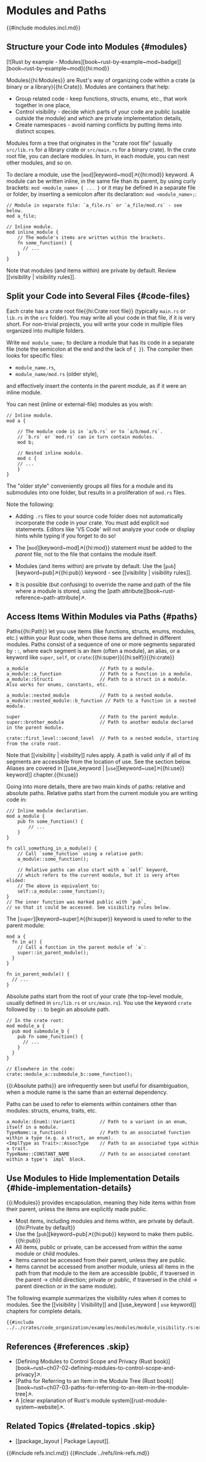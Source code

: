 # Modules and Paths

{{#include modules.incl.md}}

## Structure your Code into Modules {#modules}

[![Rust by example - Modules][book~rust-by-example~mod~badge]][book~rust-by-example~mod]{{hi:mod}}

Modules{{hi:Modules}} are Rust's way of organizing code within a crate (a binary or a library){{hi:Crate}}. Modules are containers that help:

- Group related code - keep functions, structs, enums, etc., that work together in one place,
- Control visibility - decide which parts of your code are public (usable outside the module) and which are private implementation details,
- Create namespaces - avoid naming conflicts by putting items into distinct scopes.

Modules form a tree that originates in the "crate root file" (usually `src/lib.rs` for a library crate or `src/main.rs` for a binary crate). In the crate root file, you can declare modules. In turn, in each module, you can nest other modules, and so on.

To declare a module, use the [`mod`][keyword~mod]↗{{hi:mod}} keyword. A module can be written inline, in the same file than its parent, by using curly brackets: `mod <module_name> { ... }` or it may be defined in a separate file or folder, by inserting a semicolon after its declaration: `mod <module_name>;`:

```rust,noplayground
// Module in separate file: `a_file.rs` or `a_file/mod.rs` - see below.
mod a_file;

// Inline module.
mod inline_module {
    // The module's items are written within the brackets.
    fn some_function() {
      // ...
    }
}
```

Note that modules (and items within) are private by default. Review [[visibility | visibility rules]].

## Split your Code into Several Files {#code-files}

Each crate has a crate root file{{hi:Crate root file}} (typically `main.rs` or `lib.rs` in the `src` folder). You may write all your code in that file, if it is very short. For non-trivial projects, you will write your code in multiple files organized into multiple folders.

Write `mod module_name;` to declare a module that has its code in a separate file (note the semicolon at the end and the lack of `{ }`). The compiler then looks for specific files:

- `module_name.rs`,
- `module_name/mod.rs` (older style),

and effectively insert the contents in the parent module, as if it were an inline module.

You can nest (inline or external-file) modules as you wish:

```rust,noplayground
// Inline module.
mod a {

    // The module code is in `a/b.rs` or to `a/b/mod.rs`.
    // `b.rs` or `mod.rs` can in turn contain modules.
    mod b;

    // Nested inline module.
    mod c {
    // ...
    }
}
```

The "older style" conveniently groups all files for a module and its submodules into one folder, but results in a proliferation of `mod.rs` files.

Note the following:

- Adding `.rs` files to your source code folder does not automatically incorporate the code in your crate. You must add explicit `mod` statements. Editors like 'VS Code' will not analyze your code or display hints while typing if you forget to do so!

- The [`mod`][keyword~mod]↗{{hi:mod}} statement must be added to the _parent_ file, not to the file that contains the module itself.
- Modules (and items within) are private by default. Use the [`pub`][keyword~pub]↗{{hi:pub}} keyword - see [[visibility | visibility rules]].

- It is possible (but confusing) to override the name and path of the file where a module is stored, using the [path attribute][book~rust-reference~path-attribute]↗.

## Access Items Within Modules via Paths {#paths}

Paths{{hi:Path}} let you use items (like functions, structs, enums, modules, etc.) within your Rust code, when those items are defined in different modules. Paths consist of a sequence of one or more segments separated by `::`, where each segment is an item (often a module), an alias, or a keyword like `super`, `self`, or `crate`:{{hi:super}}{{hi:self}}{{hi:crate}}

```rust,noplayground
a_module                          // Path to a module.
a_module::a_function              // Path to a function in a module.
a_module::Struct1                 // Path to a struct in a module. Also works for enums, constants, etc.

a_module::nested_module           // Path to a nested module.
a_module::nested_module::b_function // Path to a function in a nested module.

super                             // Path to the parent module.
super::brother_module             // Path to another module declared in the parent module.

crate::first_level::second_level  // Path to a nested module, starting from the crate root.
```

Note that [[visibility | visibility]] rules apply. A path is valid only if all of its segments are accessible from the location of use. See the section below. Aliases are covered in [[use_keyword | [`use`][keyword~use]↗{{hi:use}} keyword]] chapter.{{hi:use}}

Going into more details, there are two main kinds of paths: relative and absolute paths. Relative paths start from the current module you are writing code in:

```rust,noplayground
/// Inline module declaration.
mod a_module {
    pub fn some_function() {
        // ...
    }
}

fn call_something_in_a_module() {
    // Call `some_function` using a relative path:
    a_module::some_function();

    // Relative paths can also start with a `self` keyword,
    // which refers to the current module, but it is very often elided:
    // The above is equivalent to:
    self::a_module::some_function();
}
// The inner function was marked public with `pub`,
// so that it could be accessed. See visibility rules below.
```

The [`super`][keyword~super]↗{{hi:super}} keyword is used to refer to the parent module:

```rust,noplayground
mod a {
  fn in_a() {
    // Call a function in the parent module of `a`:
    super::in_parent_module();
  }
}

fn in_parent_module() {
  // ...
}
```

Absolute paths start from the root of your crate (the top-level module, usually defined in `src/lib.rs` or `src/main.rs`). You use the keyword `crate` followed by `::` to begin an absolute path.

```rust,editable,noplayground
// In the crate root:
mod module_a {
  pub mod submodule_b {
    pub fn some_function() {
      // ...
    }
  }
}

// Elsewhere in the code:
crate::module_a::submodule_b::some_function();
```

{{i:Absolute paths}} are infrequently seen but useful for disambiguation, when a module name is the same than an external dependency.

Paths can be used to refer to elements within containers other than modules: structs, enums, traits, etc.

```rust,noplayground
a_module::Enum1::Variant1         // Path to a variant in an enum, itself in a module.
TypeName::a_function()            // Path to an associated function within a type (e.g. a struct, an enum).
<ImplType as Trait>::AssocType    // Path to an associated type within a trait.
TypeName::CONSTANT_NAME           // Path to an associated constant within a type's `impl` block.
```

## Use Modules to Hide Implementation Details {#hide-implementation-details}

{{i:Modules}} provides encapsulation, meaning they hide items within from their parent, unless the items are explicitly made public.

- Most items, including modules and items within, are private by default.{{hi:Private by default}}
- Use the [`pub`][keyword~pub]↗{{hi:pub}} keyword to make them public.{{hi:pub}}
- All items, public or private, can be accessed from within the _same_ module or child modules.
- Items cannot be accessed from their parent, unless they are public.
- Items cannot be accessed from another module, unless all items in the path from that module to the item are accessible (public, if traversed in the parent -> child direction; private or public, if traversed in the child -> parent direction or in the same module).

The following example summarizes the visibility rules when it comes to modules. See the [[visibility | Visibility]] and [[use_keyword | `use` keyword]] chapters for complete details.

```rust,editable
{{#include ../../crates/code_organization/examples/modules/module_visibility.rs:example}}
```

## References {#references .skip}

- [Defining Modules to Control Scope and Privacy (Rust book)][book~rust~ch07-02-defining-modules-to-control-scope-and-privacy]↗.
- [Paths for Referring to an Item in the Module Tree (Rust book)][book~rust~ch07-03-paths-for-referring-to-an-item-in-the-module-tree]↗.
- A [clear explanation of Rust's module system][rust-module-system~website]↗.

## Related Topics {#related-topics .skip}

- [[package_layout | Package Layout]].

{{#include refs.incl.md}}
{{#include ../refs/link-refs.md}}

<div class="hidden">
</div>
